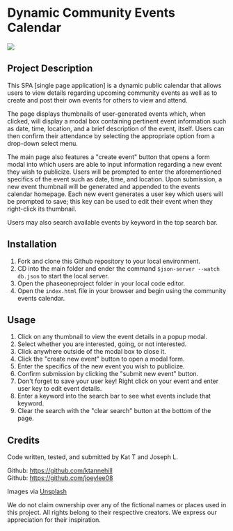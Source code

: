 # Dynamic Community Events Calendar

![](https://github.com/joeylee08/phaseoneproject/blob/additional_stuffs/phaseoneprojectgif.gif)

## Project Description

This SPA [single page application] is a dynamic public calendar that allows users to view details regarding upcoming community events as well as to create and post their own events for others to view and attend.

The page displays thumbnails of user-generated events which, when clicked, will display a modal box containing pertinent event information such as date, time, location, and a brief description of the event, itself. Users can then confirm their attendance by selecting the appropriate option from a drop-down select menu.

The main page also features a "create event" button that opens a form modal into which users are able to input information regarding a new event they wish to publicize. Users will be prompted to enter the aforementioned specifics of the event such as date, time, and location. Upon submission, a new event thumbnail will be generated and appended to the events calendar homepage. Each new event generates a user key which users will be prompted to save; this key can be used to edit their event when they right-click its thumbnail.

Users may also search available events by keyword in the top search bar.

## Installation

1. Fork and clone this Github repository to your local environment.
2. CD into the main folder and ender the command `$json-server --watch db.json` to start the local server.
3. Open the phaseoneproject folder in your local code editor.
4. Open the `index.html` file in your browser and begin using the community events calendar.

## Usage

1. Click on any thumbnail to view the event details in a popup modal.
2. Select whether you are interested, going, or not interested.
3. Click anywhere outside of the modal box to close it.
4. Click the "create new event" button to open a modal form.
5. Enter the specifics of the new event you wish to publicize.
6. Confirm submission by clicking the "submit new event" button.
7. Don't forget to save your user key! Right click on your event and enter user key to edit event details.
8. Enter a keyword into the search bar to see what events include that keyword.
9. Clear the search with the "clear search" button at the bottom of the page.

## Credits

Code written, tested, and submitted by Kat T and Joseph L.

Github: https://github.com/ktannehill <br>
Github: https://github.com/joeylee08 

Images via <a href="https://unsplash.com/collections/Ews7vJAozR4/phase-1-project">Unsplash</a>

We do not claim ownership over any of the fictional names or places used in this project. All rights belong to their respective creators. We express our appreciation for their inspiration.